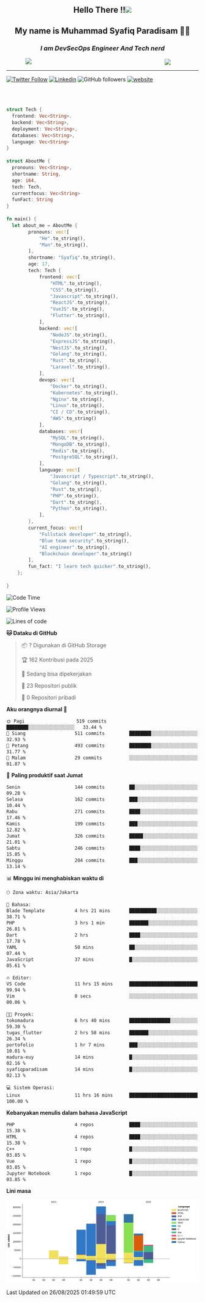 <h2 align="center">

Hello There !!<img src="https://media.giphy.com/media/12oufCB0MyZ1Go/giphy.gif" width="50"></h2>

<h2 align="center">My name is Muhammad Syafiq Paradisam 👋👋</h2>

<h3 align="center"><em>I am DevSecOps Engineer And Tech nerd
</em></h3>

<img align="left" style="margin-left: 50px" src="https://static.zerochan.net/Alina.Clover.1024.4345060.webp" width="315"/>

<img align="center" style="margin-left: 50px" src="https://i.pinimg.com/736x/69/82/aa/6982aafd816ea48f48d0639c7797915c.jpg" width=250/>

<hr/>

[![Twitter Follow](https://img.shields.io/twitter/follow/misteranmol?label=Follow)](https://x.com/FikkzOutfit)
[![Linkedin](https://img.shields.io/badge/-syafiq-blue?style=square&logo=Linkedin&logoColor=white&link=https://www.linkedin.com/in/syafiq-paradisam/)](https://id.linkedin.com/in/syafiq-paradisam-b72749258)
![GitHub followers](https://img.shields.io/github/followers/syafiqparadisam?label=Follower&style=social)
[![website](https://img.shields.io/badge/Website-46a2f1.svg?&style=flat-square&logo=Google-Chrome&logoColor=white&link=https://anmolsingh.me/)](https://syafiq-paradisam.my.id)

<br/>

```rust

struct Tech {
  frontend: Vec<String>.
  backend: Vec<String>,
  deployment: Vec<String>,
  databases: Vec<String>,
  language: Vec<String>
}

struct AboutMe {
  pronouns: Vec<String>,
  shortname: String,
  age: i64,
  tech: Tech,
  currentfocus: Vec<String>
  funFact: String
}

fn main() {
  let about_me = AboutMe {
        pronouns: vec![
            "He".to_string(),
            "Man".to_string(),
        ],
        shortname: "Syafiq".to_string(),
        age: 17,
        tech: Tech {
            frontend: vec![
                "HTML".to_string(),
                "CSS".to_string(),
                "Javascript".to_string(),
                "ReactJS".to_string(),
                "VueJS".to_string(),
                "Flutter".to_string(),
            ],
            backend: vec![
                "NodeJS".to_string(),
                "ExpressJS".to_string(),
                "NestJS".to_string(),
                "Golang".to_string(),
                "Rust".to_string(),
                "Laravel".to_string(),
            ],
            devops: vec![
                "Docker".to_string(),
                "Kubernetes".to_string(),
                "Nginx".to_string(),
                "Linux".to_string(),
                "CI / CD".to_string(),
                "AWS".to_string()
            ],
            databases: vec![
                "MySQL".to_string(),
                "MongoDB".to_string(),
                "Redis".to_string(),
                "PostgreSQL".to_string(),
            ],
            language: vec![
                "Javascript / Typescript".to_string(),
                "Golang".to_string(),
                "Rust".to_string(),
                "PHP".to_string(),
                "Dart".to_string(),
                "Python".to_string(),
            ],
        },
        current_focus: vec![
            "Fullstack developer".to_string(),
            "Blue team security".to_string(),
            "AI engineer".to_string(),
            "Blockchain developer".to_string()
        ],
        fun_fact: "I learn tech quicker".to_string(),
    };

}
```

<!--START_SECTION:waka-->
![Code Time](http://img.shields.io/badge/Code%20Time-419%20hrs%2054%20mins-blue)

![Profile Views](http://img.shields.io/badge/Profil%20dilihat-9-blue)

![Lines of code](https://img.shields.io/badge/Sejak%20Hello%20World%20aku%20telah%20menulis-1.5%20million%20baris%20kode-blue)

**🐱 Dataku di GitHub** 

> 📦 ? Digunakan di GitHub Storage 
 > 
> 🏆 162 Kontribusi pada 2025
 > 
> 💼 Sedang bisa dipekerjakan
 > 
> 📜 23 Repositori publik 
 > 
> 🔑 0 Repositori pribadi 
 > 
**Aku orangnya diurnal 🐤** 

```text
🌞 Pagi                   519 commits         ████████░░░░░░░░░░░░░░░░░   33.44 % 
🌆 Siang                  511 commits         ████████░░░░░░░░░░░░░░░░░   32.93 % 
🌃 Petang                 493 commits         ████████░░░░░░░░░░░░░░░░░   31.77 % 
🌙 Malam                  29 commits          ░░░░░░░░░░░░░░░░░░░░░░░░░   01.87 % 
```
📅 **Paling produktif saat Jumat** 

```text
Senin                    144 commits         ██░░░░░░░░░░░░░░░░░░░░░░░   09.28 % 
Selasa                   162 commits         ███░░░░░░░░░░░░░░░░░░░░░░   10.44 % 
Rabu                     271 commits         ████░░░░░░░░░░░░░░░░░░░░░   17.46 % 
Kamis                    199 commits         ███░░░░░░░░░░░░░░░░░░░░░░   12.82 % 
Jumat                    326 commits         █████░░░░░░░░░░░░░░░░░░░░   21.01 % 
Sabtu                    246 commits         ████░░░░░░░░░░░░░░░░░░░░░   15.85 % 
Minggu                   204 commits         ███░░░░░░░░░░░░░░░░░░░░░░   13.14 % 
```


📊 **Minggu ini menghabiskan waktu di** 

```text
🕑︎ Zona waktu: Asia/Jakarta

💬 Bahasa: 
Blade Template           4 hrs 21 mins       ██████████░░░░░░░░░░░░░░░   38.71 % 
PHP                      3 hrs 1 min         ███████░░░░░░░░░░░░░░░░░░   26.81 % 
Dart                     2 hrs               ████░░░░░░░░░░░░░░░░░░░░░   17.78 % 
YAML                     50 mins             ██░░░░░░░░░░░░░░░░░░░░░░░   07.44 % 
JavaScript               37 mins             █░░░░░░░░░░░░░░░░░░░░░░░░   05.61 % 

🔥 Editor: 
VS Code                  11 hrs 15 mins      █████████████████████████   99.94 % 
Vim                      0 secs              ░░░░░░░░░░░░░░░░░░░░░░░░░   00.06 % 

🐱‍💻 Proyek: 
tokomadura               6 hrs 40 mins       ███████████████░░░░░░░░░░   59.30 % 
tugas_flutter            2 hrs 58 mins       ███████░░░░░░░░░░░░░░░░░░   26.34 % 
portofolio               1 hr 7 mins         ███░░░░░░░░░░░░░░░░░░░░░░   10.01 % 
madura-euy               14 mins             █░░░░░░░░░░░░░░░░░░░░░░░░   02.16 % 
syafiqparadisam          14 mins             █░░░░░░░░░░░░░░░░░░░░░░░░   02.13 % 

💻 Sistem Operasi: 
Linux                    11 hrs 16 mins      █████████████████████████   100.00 % 
```

**Kebanyakan menulis dalam bahasa JavaScript** 

```text
PHP                      4 repos             ████░░░░░░░░░░░░░░░░░░░░░   15.38 % 
HTML                     4 repos             ████░░░░░░░░░░░░░░░░░░░░░   15.38 % 
C++                      1 repo              █░░░░░░░░░░░░░░░░░░░░░░░░   03.85 % 
Vue                      1 repo              █░░░░░░░░░░░░░░░░░░░░░░░░   03.85 % 
Jupyter Notebook         1 repo              █░░░░░░░░░░░░░░░░░░░░░░░░   03.85 % 
```



**Lini masa**

![Lines of Code chart](https://raw.githubusercontent.com/syafiqparadisam/syafiqparadisam/master/assets/bar_graph.png)


 Last Updated on 26/08/2025 01:49:59 UTC
<!--END_SECTION:waka-->
